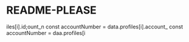 # README-PLEASE

iles[i].id;ount_n
        const accountNumber = data.profiles[i].account_
        const accountNumber = daa.profiles[i

